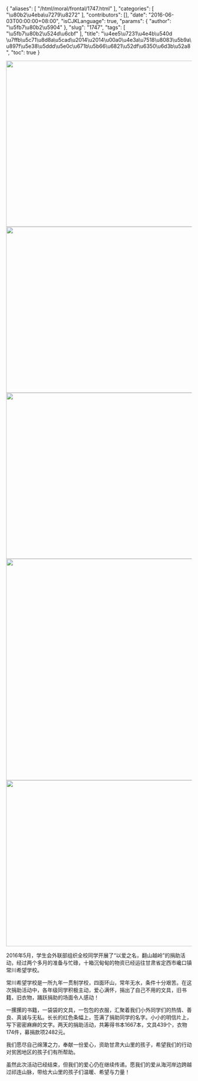 {
    "aliases": [
        "/html/moral/frontal/1747.html"
    ],
    "categories": [
        "\u80b2\u4eba\u7279\u8272"
    ],
    "contributors": [],
    "date": "2016-06-03T00:00:00+08:00",
    "isCJKLanguage": true,
    "params": {
        "author": "\u5fb7\u80b2\u5904"
    },
    "slug": "1747",
    "tags": [
        "\u5fb7\u80b2\u524d\u6cbf"
    ],
    "title": "\u4ee5\u7231\u4e4b\u540d  \u7ffb\u5c71\u8d8a\u5cad\u2014\u2014\u00a0\u4e3a\u7518\u8083\u5b9a\u897f\u5e38\u5ddd\u5e0c\u671b\u5b66\u6821\u52df\u6350\u6d3b\u52a8",
    "toc": true
}


<img
    src="https://cdn.tfls.online/mirror/full/7a70e1191ae6a9b82328269884c2610f6fe9abb0.jpg"
    style="display:block;margin-left:auto;margin-right:auto;"
    decoding="async"
    fetchpriority="auto"
    loading="lazy"
    height="450"
    width="600"
/>
<img
    src="https://cdn.tfls.online/mirror/full/dee6b692717f8077fb71cd86bcf4b494e9633e21.jpg"
    style="display:block;margin-left:auto;margin-right:auto;"
    decoding="async"
    fetchpriority="auto"
    loading="lazy"
    height="450"
    width="600"
/>
<img
    src="https://cdn.tfls.online/mirror/full/17d1875380ef6cab67b38f3bfbea1521d767a09a.jpg"
    style="display:block;margin-left:auto;margin-right:auto;"
    decoding="async"
    fetchpriority="auto"
    loading="lazy"
    height="450"
    width="600"
/>
<img
    src="https://cdn.tfls.online/mirror/full/7640431f26627d0269eba05611019e63515a88d9.jpg"
    style="display:block;margin-left:auto;margin-right:auto;"
    decoding="async"
    fetchpriority="auto"
    loading="lazy"
    height="600"
    width="600"
/>
<img
    src="https://cdn.tfls.online/mirror/full/001a9129f1abc6a64bb7d2b7909989524a438cb3.jpg"
    style="display:block;margin-left:auto;margin-right:auto;"
    decoding="async"
    fetchpriority="auto"
    loading="lazy"
    height="450"
    width="600"
/>







 



2016年5月，学生会外联部组织全校同学开展了“以爱之名，翻山越岭”的捐助活动，经过两个多月的准备与忙碌，十箱沉甸甸的物资已经运往甘肃省定西市巉口镇常川希望学校。




常川希望学校是一所九年一贯制学校，四面环山，常年无水，条件十分艰苦。在这次捐助活动中，各年级同学积极主动，爱心满怀，捐出了自己不用的文具，旧书籍，旧衣物，踊跃捐助的场面令人感动！




一摞摞的书籍，一袋袋的文具，一包包的衣服，汇聚着我们小外同学们的热情、善良、真诚与无私。长长的红色条幅上，签满了捐助同学的名字。小小的明信片上，写下密密麻麻的文字。两天的捐助活动，共筹得书本1667本，文具439个，衣物174件，募捐款项2482元。




我们愿尽自己绵薄之力，奉献一份爱心，资助甘肃大山里的孩子，希望我们的行动对贫困地区的孩子们有所帮助。




虽然此次活动已经结束，但我们的爱心仍在继续传递。愿我们的爱从海河岸边跨越过祁连山脉，带给大山里的孩子们温暖、希望与力量！


